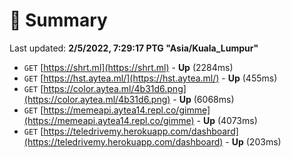 # 📖 Summary
Last updated: **2/5/2022, 7:29:17 PTG "Asia/Kuala_Lumpur"**

- `GET` [https://shrt.ml](https://shrt.ml) - **Up** (2284ms)
- `GET` [https://hst.aytea.ml/](https://hst.aytea.ml/) - **Up** (455ms)
- `GET` [https://color.aytea.ml/4b31d6.png](https://color.aytea.ml/4b31d6.png) - **Up** (6068ms)
- `GET` [https://memeapi.aytea14.repl.co/gimme](https://memeapi.aytea14.repl.co/gimme) - **Up** (4073ms)
- `GET` [https://teledrivemy.herokuapp.com/dashboard](https://teledrivemy.herokuapp.com/dashboard) - **Up** (203ms)
